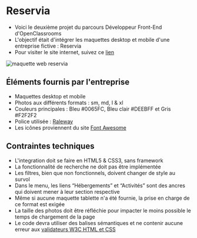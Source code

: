 # Reservia
- Voici le deuxième projet du parcours Développeur Front-End d'OpenClassrooms
- L'objectif était d'intégrer les maquettes desktop et mobile d'une entreprise fictive : Reservia
- Pour visiter le site internet, suivez ce [lien](https://jeireme.github.io/JeremiePiard_2_14062021/)

![maquette web reservia](https://i.ibb.co/2qtKpjx/preview.jpg)

## Éléments fournis par l'entreprise
- Maquettes desktop et mobile
- Photos aux différents formats : sm, md, l & xl
- Couleurs principales : Bleu #0065FC, Bleu clair #DEEBFF et Gris #F2F2F2
- Police utilisée : [Raleway](https://fonts.google.com/specimen/Raleway)
- Les icônes proviennent du site [Font Awesome](https://fontawesome.com/)

## Contraintes techniques
- L'integration doit se faire en HTML5 & CSS3, sans framework
- La fonctionnalité de recherche ne doit pas être implémentée
- Les filtres, bien que non fonctionnels, doivent changer de style au survol
- Dans le menu, les liens “Hébergements” et “Activités” sont des ancres qui doivent mener à leur section respective
- Même si aucune maquette tablette n'a été fournie, la prise en charge de ce format est exigée
- La taille des photos doit être réfléchie pour impacter le moins possible le temps de chargement de la page
- Le code devra utiliser des balises sémantiques et ne contenir aucune erreur aux [validateurs W3C HTML et CSS](https://validator.w3.org/nu/?doc=https%3A%2F%2Fmathisbarre.github.io%2FMathisBarre_2_14102020%2F)
